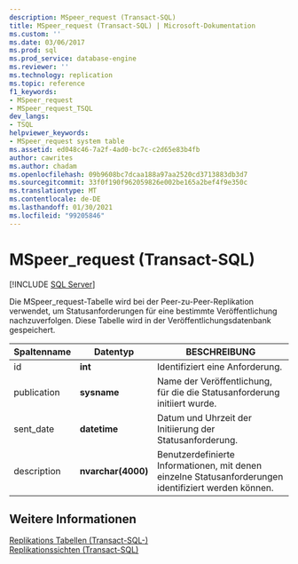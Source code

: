 ```yaml
---
description: MSpeer_request (Transact-SQL)
title: MSpeer_request (Transact-SQL) | Microsoft-Dokumentation
ms.custom: ''
ms.date: 03/06/2017
ms.prod: sql
ms.prod_service: database-engine
ms.reviewer: ''
ms.technology: replication
ms.topic: reference
f1_keywords:
- MSpeer_request
- MSpeer_request_TSQL
dev_langs:
- TSQL
helpviewer_keywords:
- MSpeer_request system table
ms.assetid: ed048c46-7a2f-4ad0-bc7c-c2d65e83b4fb
author: cawrites
ms.author: chadam
ms.openlocfilehash: 09b9608bc7dcaa188a97aa2520cd3713883db3d7
ms.sourcegitcommit: 33f0f190f962059826e002be165a2bef4f9e350c
ms.translationtype: MT
ms.contentlocale: de-DE
ms.lasthandoff: 01/30/2021
ms.locfileid: "99205846"
---
```

# <a name="mspeer_request-transact-sql"></a>MSpeer_request (Transact-SQL)
[!INCLUDE [SQL Server](../../includes/applies-to-version/sqlserver.md)]

  Die MSpeer_request-Tabelle wird bei der Peer-zu-Peer-Replikation verwendet, um Statusanforderungen für eine bestimmte Veröffentlichung nachzuverfolgen. Diese Tabelle wird in der Veröffentlichungsdatenbank gespeichert.  
  
|Spaltenname|Datentyp|BESCHREIBUNG|  
|-----------------|---------------|-----------------|  
|id|**int**|Identifiziert eine Anforderung.|  
|publication|**sysname**|Name der Veröffentlichung, für die die Statusanforderung initiiert wurde.|  
|sent_date|**datetime**|Datum und Uhrzeit der Initiierung der Statusanforderung.|  
|description|**nvarchar(4000)**|Benutzerdefinierte Informationen, mit denen einzelne Statusanforderungen identifiziert werden können.|  
  
## <a name="see-also"></a>Weitere Informationen  
 [Replikations Tabellen &#40;Transact-SQL-&#41;](../../relational-databases/system-tables/replication-tables-transact-sql.md)   
 [Replikationssichten &#40;Transact-SQL&#41;](../../relational-databases/system-views/replication-views-transact-sql.md)  
  
  
